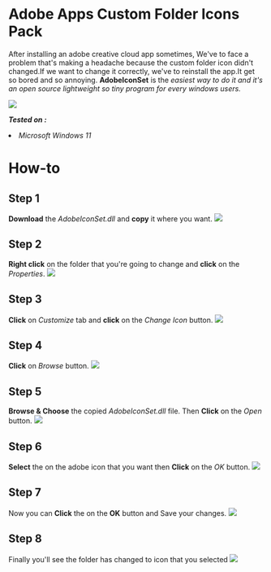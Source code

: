 # Adobe Apps Custom Folder Icons Pack
After installing an adobe creative cloud app sometimes, We've to face a problem that's making a headache because the custom folder icon didn't changed.If we want to change it correctly, we've to reinstall the app.It get so bored and so annoying. <b>AdobeIconSet</b> is the <i> easiest way to do it and it's an open source lightweight so tiny program for every windows users.</i>

<img src="https://github.com/skyprolk/AdobeIconSet/blob/main/AdobeIconSet/Banner.jpg">

<i><b> Tested on : </b></i>
<li><i>Microsoft Windows 11</i></li>

# How-to
<h2><b>Step 1</b></h2>
<b>Download</b> the <i>AdobeIconSet.dll</i> and <b>copy</b> it where you want.
<img src="https://github.com/skyprolk/AdobeIconSet/blob/main/AdobeIconSet/Tutorial/Step%201.png"/>

<h2><b>Step 2</b></h2>
<b>Right click</b> on the folder that you're going to change and <b>click</b> on the <i>Properties</i>.
<img src="https://github.com/skyprolk/AdobeIconSet/blob/main/AdobeIconSet/Tutorial/Step%202.png"/>

<h2><b>Step 3</b></h2>
<b>Click</b> on <i>Customize</i> tab and <b>click</b> on the <i>Change Icon</i> button.
<img src="https://github.com/skyprolk/AdobeIconSet/blob/main/AdobeIconSet/Tutorial/Step%203.png"/>

<h2><b>Step 4</b></h2>
<b>Click</b> on <i>Browse</i> button.
<img src="https://github.com/skyprolk/AdobeIconSet/blob/main/AdobeIconSet/Tutorial/Step%204.png"/>

<h2><b>Step 5</b></h2>
<b>Browse & Choose</b> the copied <i>AdobeIconSet.dll</i> file. Then <b>Click</b> on the <i>Open</i> button.
<img src="https://github.com/skyprolk/AdobeIconSet/blob/main/AdobeIconSet/Tutorial/Step%205.png"/>

<h2><b>Step 6</b></h2>
<b>Select</b> the on the adobe icon that you want then <b>Click</b> on the <i>OK</i> button.
<img src="https://github.com/skyprolk/AdobeIconSet/blob/main/AdobeIconSet/Tutorial/Step%206.png"/>

<h2><b>Step 7</b></h2>
Now you can <b>Click</b> the on the <b>OK</b> button and Save your changes.
<img src="https://github.com/skyprolk/AdobeIconSet/blob/main/AdobeIconSet/Tutorial/Step%207.png"/>

<h2><b>Step 8</b></h2>
Finally you'll see the folder has changed to icon that you selected
<img src="https://github.com/skyprolk/AdobeIconSet/blob/main/AdobeIconSet/Tutorial/Step%207.png"/>
